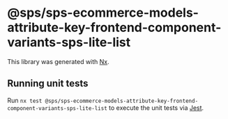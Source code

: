 # @sps/sps-ecommerce-models-attribute-key-frontend-component-variants-sps-lite-list

This library was generated with [Nx](https://nx.dev).

## Running unit tests

Run `nx test @sps/sps-ecommerce-models-attribute-key-frontend-component-variants-sps-lite-list` to execute the unit tests via [Jest](https://jestjs.io).
